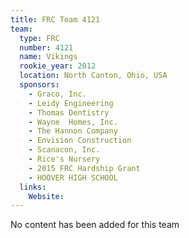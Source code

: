 ```yaml
---
title: FRC Team 4121
team:
  type: FRC
  number: 4121
  name: Vikings
  rookie_year: 2012
  location: North Canton, Ohio, USA
  sponsors:
    - Graco, Inc.
    - Leidy Engineering
    - Thomas Dentistry
    - Wayne  Homes, Inc.
    - The Hannon Company
    - Envision Construction
    - Scanacon, Inc.
    - Rice's Nursery
    - 2015 FRC Hardship Grant
    - HOOVER HIGH SCHOOL
  links:
    Website: 
---
```

No content has been added for this team